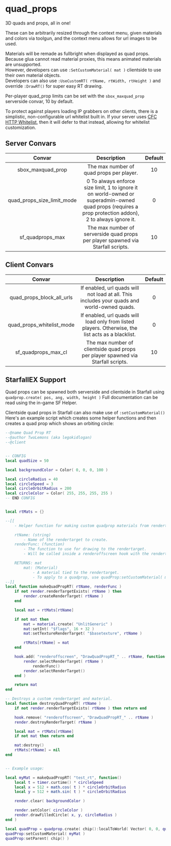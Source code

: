 # quad_props

3D quads and props, all in one!

These can be arbitrarily resized through the context menu, given materials and colors via toolgun, and the context menu allows for url images to be used.

Materials will be remade as fullbright when displayed as quad props. Because glua cannot read material proxies, this means animated materials are unsupported. \
However, developers can use `:SetCustomMaterial( mat )` clientside to use their own material objects. \
Developers can also use `:UseCustomRT( rtName, rtWidth, rtHeight )` and override `:DrawRT()` for super easy RT drawing.

Per-player quad_prop limits can be set with the `sbox_maxquad_prop` serverside convar, 10 by default.

To protect against players loading IP grabbers on other clients, there is a simplistic, non-configurable url whitelist built in.
If your server uses [CFC HTTP Whitelist](https://github.com/CFC-Servers/cfc_cl_http_whitelist), then it will defer to that instead, allowing for whitelist customization.


## Server Convars

| Convar | Description | Default |
| :---: | :---: | :---: |
| sbox_maxquad_prop | The max number of quad props per player. | 10 |
| quad_props_size_limit_mode | 0 To always enforce size limit, 1 to ignore it on world-owned or superadmin-owned quad props (requires a prop protection addon), 2 to always ignore it. | 0 |
| sf_quadprops_max | The max number of serverside quad props per player spawned via Starfall scripts. | 10 |


## Client Convars

| Convar | Description | Default |
| :---: | :---: | :---: |
| quad_props_block_all_urls | If enabled, url quads will not load at all. This includes your quads and world-owned quads. | 0 |
| quad_props_whitelist_mode | If enabled, url quads will load only from listed players. Otherwise, the list acts as a blacklist. | 0 |
| sf_quadprops_max_cl | The max number of clientside quad props per player spawned via Starfall scripts. | 10 |


## StarfallEX Support

Quad props can be spawned both serverside and clientside in Starfall using `quadprop.create( pos, ang, width, height )`
Full documentation can be read using the in-game SF Helper.

Clientside quad props in Starfall can also make use of `:setCustomMaterial()`
Here's an example script which creates some helper functions and then creates a quad prop which shows an orbiting circle:

```lua
--@name Quad Prop RT
--@author TwoLemons (aka legokidlogan)
--@client


-- CONFIG
local quadSize = 50

local backgroundColor = Color( 0, 0, 0, 100 )

local circleRadius = 40
local circleSpeed = 3
local circleOrbitRadius = 200
local circleColor = Color( 255, 255, 255, 255 )
-- END CONFIG


local rtMats = {}

--[[
    - Helper function for making custom quadprop materials from rendertargets.

    rtName: (string)
        - Name of the rendertarget to create.
    renderFunc: (function)
        - The function to use for drawing to the rendertarget.
        - Will be called inside a renderoffscreen hook with the rendertarget already selected.

    RETURNS: mat
        mat: (Material)
            - A material tied to the rendertarget.
            - To apply to a quadprop, use quadProp:setCustomMaterial( mat )
--]]
local function makeQuadPropRT( rtName, renderFunc )
    if not render.renderTargetExists( rtName ) then
        render.createRenderTarget( rtName )
    end

    local mat = rtMats[rtName]

    if not mat then
        mat = material.create( "UnlitGeneric" )
        mat:setInt( "$flags", 16 + 32 )
        mat:setTextureRenderTarget( "$basetexture", rtName )

        rtMats[rtName] = mat
    end

    hook.add( "renderoffscreen", "DrawQuadPropRT_" .. rtName, function()
        render.selectRenderTarget( rtName )
            renderFunc()
        render.selectRenderTarget()
    end )

    return mat
end

-- Destroys a custom rendertarget and material.
local function destroyQuadPropRT( rtName )
    if not render.renderTargetExists( rtName ) then return end

    hook.remove( "renderoffscreen", "DrawQuadPropRT_" .. rtName )
    render.destroyRenderTarget( rtName )

    local mat = rtMats[rtName]
    if not mat then return end

    mat:destroy()
    rtMats[rtName] = nil
end


-- Example usage:

local myMat = makeQuadPropRT( "test_rt", function()
    local t = timer.curtime() * circleSpeed
    local x = 512 + math.cos( t ) * circleOrbitRadius
    local y = 512 + math.sin( t ) * circleOrbitRadius

    render.clear( backgroundColor )

    render.setColor( circleColor )
    render.drawFilledCircle( x, y, circleRadius )
end )

local quadProp = quadprop.create( chip():localToWorld( Vector( 0, 0, quadSize / 2 ) ), chip():getAngles(), quadSize, quadSize )
quadProp:setCustomMaterial( myMat )
quadProp:setParent( chip() )
```
